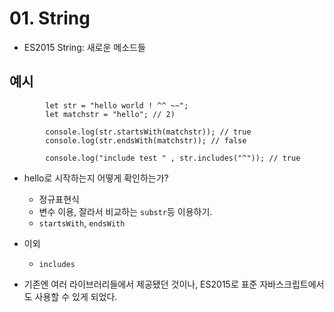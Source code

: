 # 01. String
* ES2015 String: 새로운 메소드들

## 예시

            let str = "hello world ! ^^ ~~";
            let matchstr = "hello"; // 2)

            console.log(str.startsWith(matchstr)); // true
            console.log(str.endsWith(matchstr)); // false

            console.log("include test " , str.includes("^")); // true
* hello로 시작하는지 어떻게 확인하는가?
    - 정규표현식
    - 변수 이용, 잘라서 비교하는 `substr`등 이용하기.
    - `startsWith`, `endsWith`
* 이외
    - `includes`

* 기존엔 여러 라이브러리들에서 제공됐던 것이나, ES2015로 표준 자바스크립트에서도 사용할 수 있게 되었다.